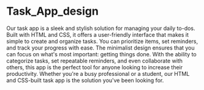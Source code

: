 # Task_App_design

 Our task app is a sleek and stylish solution for managing your daily to-dos. Built with HTML and CSS, it offers a user-friendly interface that makes it simple to create and organize tasks. You can prioritize items, set reminders, and track your progress with ease. The minimalist design ensures that you can focus on what's most important: getting things done. With the ability to categorize tasks, set repeatable reminders, and even collaborate with others, this app is the perfect tool for anyone looking to increase their productivity. Whether you're a busy professional or a student, our HTML and CSS-built task app is the solution you've been looking for.

